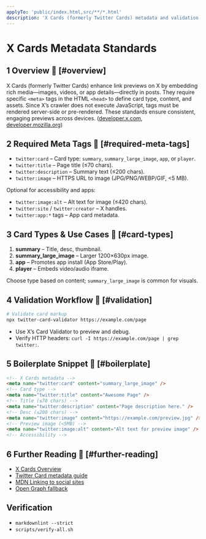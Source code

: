 ```yaml
---
applyTo: 'public/index.html,src/**/*.html'
description: 'X Cards (formerly Twitter Cards) metadata and validation standards'
---
```


# X Cards Metadata Standards

## 1 Overview 🔗 [#overview]

X Cards (formerly Twitter Cards) enhance link previews on X by embedding rich media—images,
videos, or app details—directly in posts. They require specific `<meta>` tags in the HTML `<head>`
to define card type, content, and assets. Since X’s crawler does not execute JavaScript, tags must be
rendered server-side or pre-rendered. These standards ensure consistent, engaging previews across
devices. ([developer.x.com][1], [developer.mozilla.org][2])

## 2 Required Meta Tags 🔗 [#required-meta-tags]

- `twitter:card` – Card type: `summary`, `summary_large_image`, `app`, or `player`.
- `twitter:title` – Page title (≤70 chars).
- `twitter:description` – Summary text (≤200 chars).
- `twitter:image` – HTTPS URL to image (JPG/PNG/WEBP/GIF, <5 MB).

Optional for accessibility and apps:

- `twitter:image:alt` – Alt text for image (≤420 chars).
- `twitter:site` / `twitter:creator` – X handles.
- `twitter:app:*` tags – App card metadata.

## 3 Card Types & Use Cases 🔗 [#card-types]

1. **summary** – Title, desc, thumbnail.
2. **summary_large_image** – Larger 1200×630px image.
3. **app** – Promotes app install (App Store/Play).
4. **player** – Embeds video/audio iframe.

Choose type based on content; `summary_large_image` is common for visuals.

## 4 Validation Workflow 🔗 [#validation]

```bash
# Validate card markup
npx twitter-card-validator https://example.com/page
```

- Use X’s Card Validator to preview and debug.
- Verify HTTP headers: `curl -I https://example.com/page | grep twitter:`.

## 5 Boilerplate Snippet 🔗 [#boilerplate]

```html
<!-- X Cards metadata -->
<meta name="twitter:card" content="summary_large_image" />
<!-- Card type -->
<meta name="twitter:title" content="Awesome Page" />
<!-- Title (≤70 chars) -->
<meta name="twitter:description" content="Page description here." />
<!-- Desc (≤200 chars) -->
<meta name="twitter:image" content="https://example.com/preview.jpg" />
<!-- Preview image (<5MB) -->
<meta name="twitter:image:alt" content="Alt text for preview image" />
<!-- Accessibility -->
```

## 6 Further Reading 🔗 [#further-reading]

- [X Cards Overview][1]
- [Twitter Card metadata guide][3]
- [MDN Linking to social sites][2]
- [Open Graph fallback][4]

[1]: https://developer.x.com/en/docs/x-for-websites/cards/overview/abouts-cards
[2]: https://developer.mozilla.org/en-US/docs/Web/HTML/Linking_to_social_sites
[3]: https://developer.x.com/en/docs/x-for-websites/cards/overview/markup
[4]: https://ogp.me/

## Verification

- `markdownlint --strict`
- `scripts/verify-all.sh`
